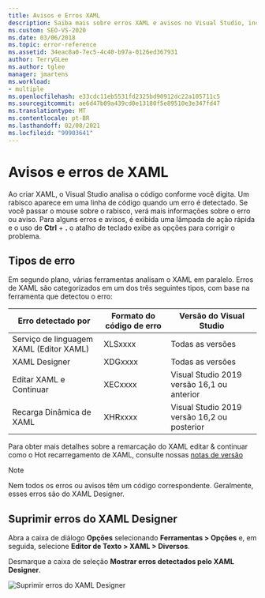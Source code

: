 ```yaml
---
title: Avisos e Erros XAML
description: Saiba mais sobre erros XAML e avisos no Visual Studio, incluindo como os erros são categorizados, como obter informações de erro e como encontrar opções para corrigi-los.
ms.custom: SEO-VS-2020
ms.date: 03/06/2018
ms.topic: error-reference
ms.assetid: 34eac8a0-7ec5-4c40-b97a-0126ed367931
author: TerryGLee
ms.author: tglee
manager: jmartens
ms.workload:
- multiple
ms.openlocfilehash: e33cdc11eb5531fd2325bd90912dc22a105711c5
ms.sourcegitcommit: ae6d47b09a439cd0e13180f5e89510e3e347fd47
ms.translationtype: MT
ms.contentlocale: pt-BR
ms.lasthandoff: 02/08/2021
ms.locfileid: "99903641"
---
```

# <a name="xaml-errors-and-warnings"></a>Avisos e erros de XAML

Ao criar XAML, o Visual Studio analisa o código conforme você digita. Um rabisco aparece em uma linha de código quando um erro é detectado. Se você passar o mouse sobre o rabisco, verá mais informações sobre o erro ou aviso. Para alguns erros e avisos, é exibida uma lâmpada de ação rápida e o uso de **Ctrl** + **.** o atalho de teclado exibe as opções para corrigir o problema.

## <a name="error-types"></a>Tipos de erro

Em segundo plano, várias ferramentas analisam o XAML em paralelo. Erros de XAML são categorizados em um dos três seguintes tipos, com base na ferramenta que detectou o erro:

|**Erro detectado por**|**Formato do código de erro**|**Versão do Visual Studio**|
| - |-----------------| - |
|Serviço de linguagem XAML (Editor XAML)|XLSxxxx| Todas as versões |
|XAML Designer|XDGxxxx| Todas as versões | 
|Editar XAML e Continuar|XECxxxx| Visual Studio 2019 versão 16,1 ou anterior |
|Recarga Dinâmica de XAML | XHRxxxx | Visual Studio 2019 versão 16,2 ou posterior |

Para obter mais detalhes sobre a remarcação do XAML editar & continuar como o Hot recarregamento de XAML, consulte nossas [notas de versão](/visualstudio/releases/2019/release-notes-v16.2#wpfuwp-tooling)

> [!Note]
> Nem todos os erros ou avisos têm um código correspondente. Geralmente, esses erros são do XAML Designer.

## <a name="suppress-xaml-designer-errors"></a>Suprimir erros do XAML Designer

Abra a caixa de diálogo **Opções** selecionando **Ferramentas > Opções** e, em seguida, selecione **Editor de Texto > XAML > Diversos**.

Desmarque a caixa de seleção **Mostrar erros detectados pelo XAML Designer**.

![Suprimir erros do XAML Designer](media/suppress_xaml_designer_errors.png)